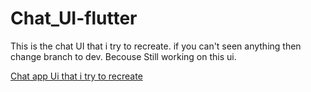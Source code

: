 # Chat_UI-flutter
This is the chat UI that i try to recreate. if you can't seen anything then change branch to dev. 
Becouse Still working on this ui.

[Chat app Ui that i try to recreate](https://dribbble.com/shots/6428387-Messenger-Mobile-Concept)
